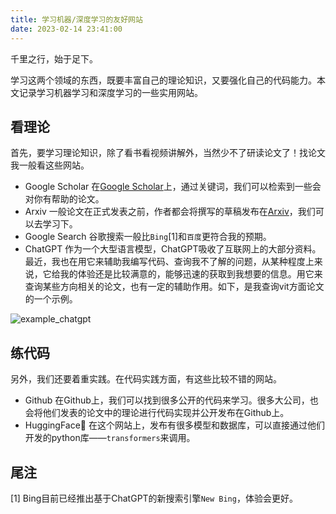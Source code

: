 ```yaml
---
title: 学习机器/深度学习的友好网站
date: 2023-02-14 23:41:00
---
```

千里之行，始于足下。

学习这两个领域的东西，既要丰富自己的理论知识，又要强化自己的代码能力。本文记录学习机器学习和深度学习的一些实用网站。

## 看理论

首先，要学习理论知识，除了看书看视频讲解外，当然少不了研读论文了！找论文我一般看这些网站。

- Google Scholar
  在[Google Scholar](https://scholar.google.com/)上，通过关键词，我们可以检索到一些会对你有帮助的论文。
- Arxiv
  一般论文在正式发表之前，作者都会将撰写的草稿发布在[Arxiv](https://arxiv.org/)，我们可以去学习下。
- Google Search
  谷歌搜索一般比`Bing`[1]和`百度`更符合我的预期。
- ChatGPT
  作为一个大型语言模型，ChatGPT吸收了互联网上的大部分资料。最近，我也在用它来辅助我编写代码、查询我不了解的问题，从某种程度上来说，它给我的体验还是比较满意的，能够迅速的获取到我想要的信息。用它来查询某些方向相关的论文，也有一定的辅助作用。如下，是我查询vit方面论文的一个示例。

![example_chatgpt](https://img.fansuregrin.top/blog-img/Snipaste_2023-02-14_23-42-11.png)

## 练代码

另外，我们还要着重实践。在代码实践方面，有这些比较不错的网站。

- Github
  在Github上，我们可以找到很多公开的代码来学习。很多大公司，也会将他们发表的论文中的理论进行代码实现并公开发布在Github上。
- HuggingFace🤗
  在这个网站上，发布有很多模型和数据库，可以直接通过他们开发的python库——`transformers`来调用。

## 尾注

[1] Bing目前已经推出基于ChatGPT的新搜索引擎`New Bing`，体验会更好。

